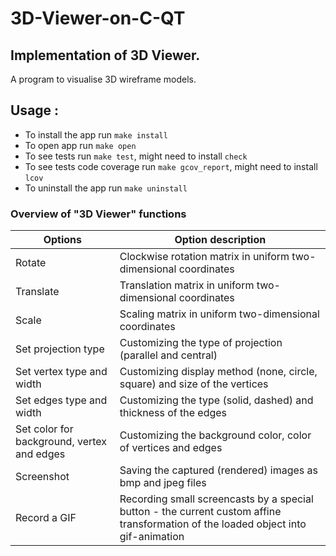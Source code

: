 # 3D-Viewer-on-C-QT

## Implementation of 3D Viewer.

A program to visualise 3D wireframe models.

## Usage :

- To install the app run `make install`
- To open app run `make open`
- To see tests run `make test`, might need to install `check`
- To see tests code coverage run `make gcov_report`, might need to install `lcov`
- To uninstall the app run `make uninstall`

### Overview of "3D Viewer" functions

| Options                                    | Option  description                                                                                                                |
|--------------------------------------------|------------------------------------------------------------------------------------------------------------------------------------|
| Rotate                                     | Clockwise rotation matrix in uniform two-dimensional coordinates                                                                   |
| Translate                                  | Translation matrix in uniform two-dimensional coordinates                                                                          |
| Scale                                      | Scaling matrix in uniform two-dimensional coordinates                                                                              |
| Set projection type                        | Customizing the type of projection (parallel and central)                                                                          |
| Set vertex type and width                  | Customizing display method (none, circle, square) and size of the vertices                                                         |
| Set edges type and width                   | Customizing the type (solid, dashed) and thickness of the edges                                                                    |
| Set color for background, vertex and edges | Customizing the background color, color of vertices and edges                                                                      |
| Screenshot                                 | Saving the captured (rendered) images as bmp and jpeg files                                                                        |
| Record a GIF                               | Recording small screencasts by a special button - the current custom affine transformation of the loaded object into gif-animation |
